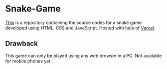 # Snake-Game
[This](https://snake-game-d0mqw9ycj-hp222015.vercel.app/) is a repository containing the source codes for a snake game developed using HTML, CSS and JavaScript. Hosted with help of [Vercel](https://www.vercel.com/).


## Drawback 
This game can only be played using any web browser in a PC.
Not available for mobile phones yet.
